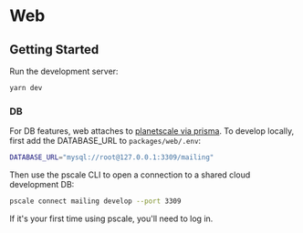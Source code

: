 # Web

## Getting Started

Run the development server:

```bash
yarn dev
```

### DB

For DB features, web attaches to [planetscale via prisma](https://planetscale.com/docs/tutorials/prisma-quickstart). To develop locally, first add the DATABASE_URL to `packages/web/.env`:

```bash
DATABASE_URL="mysql://root@127.0.0.1:3309/mailing"
```

Then use the pscale CLI to open a connection to a shared cloud development DB:

```bash
pscale connect mailing develop --port 3309
```

If it's your first time using pscale, you'll need to log in.
